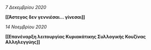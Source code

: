 *7 Δεκεμβρίου 2020*

**[[Άστεγος δεν γεννιέσαι… γίνεσαι]]**

*14 Νοεμβρίου 2020*

**[[Επανέναρξη λειτουργίας Κυριακάτικης Συλλογικής Κουζίνας Αλληλεγγύης]]**

